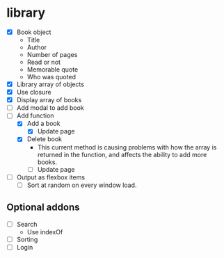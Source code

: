 # library

- [x] Book object
	- Title
	- Author
	- Number of pages
	- Read or not
	- Memorable quote
	- Who was quoted
- [x] Library array of objects
- [x] Use closure
- [x] Display array of books
- [ ] Add modal to add book
- [ ] Add function
	- [x] Add a book
		- [x] Update page
	- [x] Delete book
		- This current method is causing problems with how the array is returned in the function, and affects the ability to add more books.
		- [ ] Update page
- [ ] Output as flexbox items
	- [ ] Sort at random on every window load.

## Optional addons
- [ ] Search
	- Use indexOf
- [ ] Sorting
- [ ] Login
